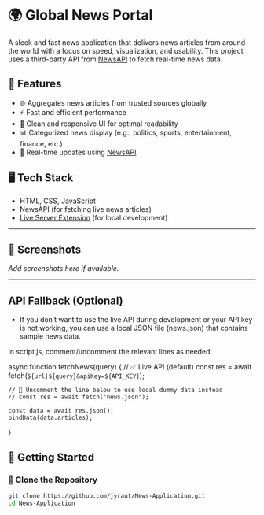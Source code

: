 # 🌍 Global News Portal

A sleek and fast news application that delivers news articles from around the world with a focus on speed, visualization, and usability. This project uses a third-party API from [NewsAPI](https://newsapi.org/) to fetch real-time news data.

## 🚀 Features

- 🌐 Aggregates news articles from trusted sources globally
- ⚡ Fast and efficient performance
- 🎨 Clean and responsive UI for optimal readability
- 📊 Categorized news display (e.g., politics, sports, entertainment, finance, etc.)
- 🔄 Real-time updates using [NewsAPI](https://newsapi.org/)

## 🖥️ Tech Stack

- HTML, CSS, JavaScript
- NewsAPI (for fetching live news articles)
- [Live Server Extension](https://marketplace.visualstudio.com/items?itemName=ritwickdey.LiveServer) (for local development)

---

## 📸 Screenshots

_Add screenshots here if available._

---

## API Fallback (Optional)
- If you don’t want to use the live API during development or your API key is not working, you can use a local JSON file (news.json) that   contains sample news data.

In script.js, comment/uncomment the relevant lines as needed:

async function fetchNews(query) {
    // ✅ Live API (default)
    const res = await fetch(`${url}${query}&apiKey=${API_KEY}`);

    // 🧪 Uncomment the line below to use local dummy data instead
    // const res = await fetch("news.json"); 

    const data = await res.json();
    bindData(data.articles);
}

## 🔧 Getting Started

### 📁 Clone the Repository

```bash
git clone https://github.com/jyraut/News-Application.git
cd News-Application
